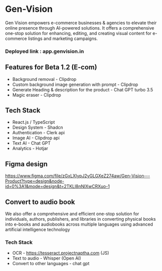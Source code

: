 # Gen-Vision

Gen Vision empowers e-commerce businesses & agencies to elevate their online presence through AI-powered solutions. It offers a comprehensive one-stop solution for enhancing, editing, and creating visual content for e-commerce listings and marketing campaigns.

### Deployed link : app.genvision.in

## Features for Beta 1.2 (E-com)

- Background removal - Clipdrop
- Custom background image generation with prompt - Clipdrop
- Generate Heading & description for the product - Chat GPT turbo 3.5
- Magic eraser - Clipdrop

## Tech Stack

- React.js / TypeScript
- Design System - Shadcn
- Authentication - Clerk api
- Image AI - Clipdrop api
- Text AI - Chat GPT
- Analytics - Hotjar

## Figma design

https://www.figma.com/file/zGxLXIypJ2yGLGXeZ274aw/Gen-Vision---Product?type=design&node-id=0%3A1&mode=design&t=2TKLl8nNIXwCRXuo-1

## Convert to audio book

We also offer a comprehensive and efficient one-stop solution for individuals, authors, publishers, and libraries in converting physical books into e-books and audiobooks across multiple languages using advanced artificial intelligence technology

### Tech Stack

- OCR - https://tesseract.projectnaptha.com (JS)
- Text to audio - Whisper (Open AI)
- Convert to other languages - chat gpt
